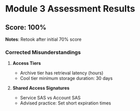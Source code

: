 # Module 3 Assessment Results

## Score: 100%  
**Notes**: Retook after initial 70% score  

### Corrected Misunderstandings
1. **Access Tiers**  
   - Archive tier has retrieval latency (hours)  
   - Cool tier minimum storage duration: 30 days  

2. **Shared Access Signatures**  
   - Service SAS vs Account SAS  
   - Advised practice: Set short expiration times  
